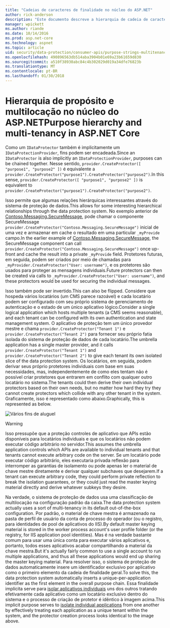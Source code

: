 ```yaml
---
title: "Cadeias de caracteres de finalidade no núcleo do ASP.NET"
author: rick-anderson
description: "Este documento descreve a hierarquia de cadeia de caracteres de propósito e multilocação como ele se relaciona com as APIs de proteção de dados ASP.NET Core."
manager: wpickett
ms.author: riande
ms.date: 10/14/2016
ms.prod: asp.net-core
ms.technology: aspnet
ms.topic: article
uid: security/data-protection/consumer-apis/purpose-strings-multitenancy
ms.openlocfilehash: 490896563db514aba3904b01e69a23b61659d830
ms.sourcegitcommit: a510f38930abc84c4b302029d019a34dfe76823b
ms.translationtype: MT
ms.contentlocale: pt-BR
ms.lasthandoff: 01/30/2018
---
```

# <a name="purpose-hierarchy-and-multi-tenancy-in-aspnet-core"></a><span data-ttu-id="2fe65-103">Hierarquia de propósito e multilocação no núcleo do ASP.NET</span><span class="sxs-lookup"><span data-stu-id="2fe65-103">Purpose hierarchy and multi-tenancy in ASP.NET Core</span></span>

<span data-ttu-id="2fe65-104">Como um `IDataProtector` também é implicitamente um `IDataProtectionProvider`, fins podem ser encadeada.</span><span class="sxs-lookup"><span data-stu-id="2fe65-104">Since an `IDataProtector` is also implicitly an `IDataProtectionProvider`, purposes can be chained together.</span></span> <span data-ttu-id="2fe65-105">Nesse sentido, `provider.CreateProtector([ "purpose1", "purpose2" ])` é equivalente a `provider.CreateProtector("purpose1").CreateProtector("purpose2")`.</span><span class="sxs-lookup"><span data-stu-id="2fe65-105">In this sense, `provider.CreateProtector([ "purpose1", "purpose2" ])` is equivalent to `provider.CreateProtector("purpose1").CreateProtector("purpose2")`.</span></span>

<span data-ttu-id="2fe65-106">Isso permite que algumas relações hierárquicas interessantes através do sistema de proteção de dados.</span><span class="sxs-lookup"><span data-stu-id="2fe65-106">This allows for some interesting hierarchical relationships through the data protection system.</span></span> <span data-ttu-id="2fe65-107">No exemplo anterior de [Contoso.Messaging.SecureMessage](purpose-strings.md#data-protection-contoso-purpose), pode chamar o componente SecureMessage `provider.CreateProtector("Contoso.Messaging.SecureMessage")` inicial de uma vez e armazenar em cache o resultado em uma particular `_myProvide` campo.</span><span class="sxs-lookup"><span data-stu-id="2fe65-107">In the earlier example of [Contoso.Messaging.SecureMessage](purpose-strings.md#data-protection-contoso-purpose), the SecureMessage component can call `provider.CreateProtector("Contoso.Messaging.SecureMessage")` once up-front and cache the result into a private `_myProvide` field.</span></span> <span data-ttu-id="2fe65-108">Protetores futuras, em seguida, podem ser criados por meio de chamadas para `_myProvider.CreateProtector("User: username")`, e os protetores são usados para proteger as mensagens individuais.</span><span class="sxs-lookup"><span data-stu-id="2fe65-108">Future protectors can then be created via calls to `_myProvider.CreateProtector("User: username")`, and these protectors would be used for securing the individual messages.</span></span>

<span data-ttu-id="2fe65-109">Isso também pode ser invertido.</span><span class="sxs-lookup"><span data-stu-id="2fe65-109">This can also be flipped.</span></span> <span data-ttu-id="2fe65-110">Considere que hospeda vários locatários (um CMS parece razoável) e cada locatário podem ser configurado com seu próprio sistema de gerenciamento de autenticação e o estado de um único aplicativo lógico.</span><span class="sxs-lookup"><span data-stu-id="2fe65-110">Consider a single logical application which hosts multiple tenants (a CMS seems reasonable), and each tenant can be configured with its own authentication and state management system.</span></span> <span data-ttu-id="2fe65-111">O aplicativo de proteção tem um único provedor mestre e chama `provider.CreateProtector("Tenant 1")` e `provider.CreateProtector("Tenant 2")` para fornecer seu próprio fatia isolada do sistema de proteção de dados de cada locatário.</span><span class="sxs-lookup"><span data-stu-id="2fe65-111">The umbrella application has a single master provider, and it calls `provider.CreateProtector("Tenant 1")` and `provider.CreateProtector("Tenant 2")` to give each tenant its own isolated slice of the data protection system.</span></span> <span data-ttu-id="2fe65-112">Os locatários, em seguida, podem derivar seus próprio protetores individuais com base em suas necessidades, mas, independentemente de como eles tentam não é possível criar protetores que entrarem em conflito com qualquer outro locatário no sistema.</span><span class="sxs-lookup"><span data-stu-id="2fe65-112">The tenants could then derive their own individual protectors based on their own needs, but no matter how hard they try they cannot create protectors which collide with any other tenant in the system.</span></span> <span data-ttu-id="2fe65-113">Graficamente, isso é representado como abaixo.</span><span class="sxs-lookup"><span data-stu-id="2fe65-113">Graphically, this is represented as below.</span></span>

![Vários fins de aluguel](purpose-strings-multitenancy/_static/purposes-multi-tenancy.png)

>[!WARNING]
> <span data-ttu-id="2fe65-115">Isso pressupõe que a proteção controles de aplicativo que APIs estão disponíveis para locatários individuais e que os locatários não podem executar código arbitrário no servidor.</span><span class="sxs-lookup"><span data-stu-id="2fe65-115">This assumes the umbrella application controls which APIs are available to individual tenants and that tenants cannot execute arbitrary code on the server.</span></span> <span data-ttu-id="2fe65-116">Se um locatário pode executar código arbitrário, eles executaria privada reflexão para interromper as garantias de isolamento ou pode apenas ler o material de chave mestre diretamente e derivar qualquer subchaves que desejarem.</span><span class="sxs-lookup"><span data-stu-id="2fe65-116">If a tenant can execute arbitrary code, they could perform private reflection to break the isolation guarantees, or they could just read the master keying material directly and derive whatever subkeys they desire.</span></span>

<span data-ttu-id="2fe65-117">Na verdade, o sistema de proteção de dados usa uma classificação de multilocação na configuração padrão da caixa.</span><span class="sxs-lookup"><span data-stu-id="2fe65-117">The data protection system actually uses a sort of multi-tenancy in its default out-of-the-box configuration.</span></span> <span data-ttu-id="2fe65-118">Por padrão, o material de chave mestra é armazenado na pasta de perfil de usuário da conta de processo do operador (ou o registro, para identidades de pool de aplicativos do IIS).</span><span class="sxs-lookup"><span data-stu-id="2fe65-118">By default master keying material is stored in the worker process account's user profile folder (or the registry, for IIS application pool identities).</span></span> <span data-ttu-id="2fe65-119">Mas é na verdade bastante comum para usar uma única conta para executar vários aplicativos e, portanto, todos esses aplicativos acabar compartilhando a material da chave mestra.</span><span class="sxs-lookup"><span data-stu-id="2fe65-119">But it's actually fairly common to use a single account to run multiple applications, and thus all these applications would end up sharing the master keying material.</span></span> <span data-ttu-id="2fe65-120">Para resolver isso, o sistema de proteção de dados automaticamente insere um identificador exclusivo por aplicativo como o primeiro elemento da cadeia de finalidade geral.</span><span class="sxs-lookup"><span data-stu-id="2fe65-120">To solve this, the data protection system automatically inserts a unique-per-application identifier as the first element in the overall purpose chain.</span></span> <span data-ttu-id="2fe65-121">Essa finalidade implícita serve para [isolar aplicativos individuais](xref:security/data-protection/configuration/overview#per-application-isolation) uns dos outros tratando efetivamente cada aplicativo como um locatário exclusivo dentro do sistema e o processo de criação de protetor é idêntico à imagem acima.</span><span class="sxs-lookup"><span data-stu-id="2fe65-121">This implicit purpose serves to [isolate individual applications](xref:security/data-protection/configuration/overview#per-application-isolation) from one another by effectively treating each application as a unique tenant within the system, and the protector creation process looks identical to the image above.</span></span>

